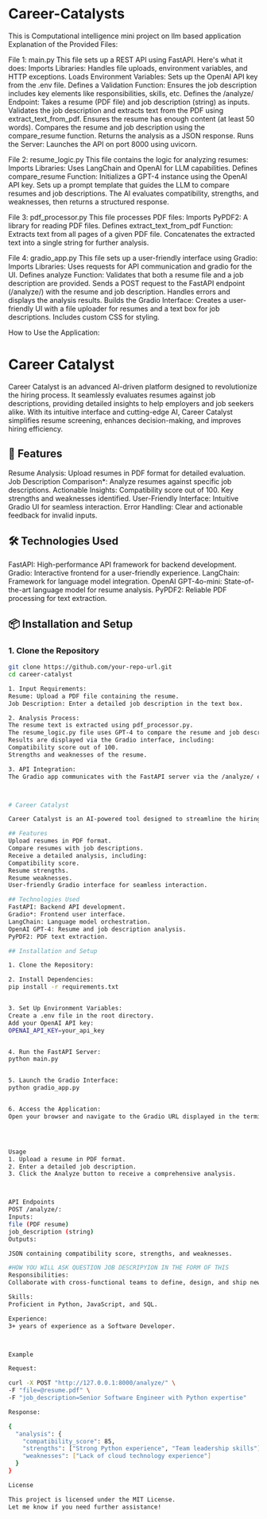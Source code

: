 # Career-Catalysts
This is Computational intelligence mini project on llm based application
Explanation of the Provided Files:

File 1: main.py
This file sets up a REST API using FastAPI. Here's what it does:
Imports Libraries: Handles file uploads, environment variables, and HTTP exceptions.
Loads Environment Variables: Sets up the OpenAI API key from the .env file.
Defines a Validation Function: Ensures the job description includes key elements like responsibilities, skills, etc.
Defines the /analyze/ Endpoint:
Takes a resume (PDF file) and job description (string) as inputs.
Validates the job description and extracts text from the PDF using extract_text_from_pdf.
Ensures the resume has enough content (at least 50 words).
Compares the resume and job description using the compare_resume function.
Returns the analysis as a JSON response.
Runs the Server: Launches the API on port 8000 using uvicorn.


File 2: resume_logic.py
This file contains the logic for analyzing resumes:
Imports Libraries: Uses LangChain and OpenAI for LLM capabilities.
Defines compare_resume Function:
Initializes a GPT-4 instance using the OpenAI API key.
Sets up a prompt template that guides the LLM to compare resumes and job descriptions.
The AI evaluates compatibility, strengths, and weaknesses, then returns a structured response.


File 3: pdf_processor.py
This file processes PDF files:
Imports PyPDF2: A library for reading PDF files.
Defines extract_text_from_pdf Function:
Extracts text from all pages of a given PDF file.
Concatenates the extracted text into a single string for further analysis.


File 4: gradio_app.py
This file sets up a user-friendly interface using Gradio:
Imports Libraries: Uses requests for API communication and gradio for the UI.
Defines analyze Function:
Validates that both a resume file and a job description are provided.
Sends a POST request to the FastAPI endpoint (/analyze/) with the resume and job description.
Handles errors and displays the analysis results.
Builds the Gradio Interface:
Creates a user-friendly UI with a file uploader for resumes and a text box for job descriptions.
Includes custom CSS for styling.


How to Use the Application:

# Career Catalyst

Career Catalyst is an advanced AI-driven platform designed to revolutionize the hiring process. It seamlessly evaluates resumes against job descriptions, providing detailed insights to help employers and job seekers alike. With its intuitive interface and cutting-edge AI, Career Catalyst simplifies resume screening, enhances decision-making, and improves hiring efficiency.


## 🚀 Features
Resume Analysis: Upload resumes in PDF format for detailed evaluation.
Job Description Comparison*: Analyze resumes against specific job descriptions.
Actionable Insights:
Compatibility score out of 100.
Key strengths and weaknesses identified.
User-Friendly Interface: Intuitive Gradio UI for seamless interaction.
Error Handling: Clear and actionable feedback for invalid inputs.


## 🛠 Technologies Used
FastAPI: High-performance API framework for backend development.
Gradio: Interactive frontend for a user-friendly experience.
LangChain: Framework for language model integration.
OpenAI GPT-4o-mini: State-of-the-art language model for resume analysis.
PyPDF2: Reliable PDF processing for text extraction.


## 📦 Installation and Setup

### 1. Clone the Repository
```bash
git clone https://github.com/your-repo-url.git
cd career-catalyst

1. Input Requirements:
Resume: Upload a PDF file containing the resume.
Job Description: Enter a detailed job description in the text box.

2. Analysis Process:
The resume text is extracted using pdf_processor.py.
The resume_logic.py file uses GPT-4 to compare the resume and job description.
Results are displayed via the Gradio interface, including:
Compatibility score out of 100.
Strengths and weaknesses of the resume.

3. API Integration:
The Gradio app communicates with the FastAPI server via the /analyze/ endpoint.



# Career Catalyst

Career Catalyst is an AI-powered tool designed to streamline the hiring process by analyzing resumes and job descriptions. It provides compatibility scores, highlights strengths, and identifies weaknesses in resumes.

## Features
Upload resumes in PDF format.
Compare resumes with job descriptions.
Receive a detailed analysis, including:
Compatibility score.
Resume strengths.
Resume weaknesses.
User-friendly Gradio interface for seamless interaction.

## Technologies Used
FastAPI: Backend API development.
Gradio*: Frontend user interface.
LangChain: Language model orchestration.
OpenAI GPT-4: Resume and job description analysis.
PyPDF2: PDF text extraction.

## Installation and Setup

1. Clone the Repository:

2. Install Dependencies:
pip install -r requirements.txt


3. Set Up Environment Variables:
Create a .env file in the root directory.
Add your OpenAI API key:
OPENAI_API_KEY=your_api_key


4. Run the FastAPI Server:
python main.py


5. Launch the Gradio Interface:
python gradio_app.py


6. Access the Application:
Open your browser and navigate to the Gradio URL displayed in the terminal.




Usage
1. Upload a resume in PDF format.
2. Enter a detailed job description.
3. Click the Analyze button to receive a comprehensive analysis.



API Endpoints
POST /analyze/:
Inputs:
file (PDF resume)
job_description (string)
Outputs:

JSON containing compatibility score, strengths, and weaknesses.

#HOW YOU WILL ASK QUESTION JOB DESCRIPYION IN THE FORM OF THIS
Responsibilities:
Collaborate with cross-functional teams to define, design, and ship new features.

Skills:
Proficient in Python, JavaScript, and SQL.

Experience:
3+ years of experience as a Software Developer.



Example

Request:

curl -X POST "http://127.0.0.1:8000/analyze/" \
-F "file=@resume.pdf" \
-F "job_description=Senior Software Engineer with Python expertise"

Response:

{
  "analysis": {
    "compatibility_score": 85,
    "strengths": ["Strong Python experience", "Team leadership skills"],
    "weaknesses": ["Lack of cloud technology experience"]
  }
}

License

This project is licensed under the MIT License.
Let me know if you need further assistance!
